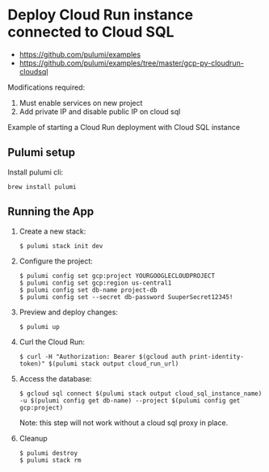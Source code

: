 # Deploy Cloud Run instance connected to Cloud SQL

- https://github.com/pulumi/examples
- https://github.com/pulumi/examples/tree/master/gcp-py-cloudrun-cloudsql

Modifications required:
1. Must enable services on new project
2. Add private IP and disable public IP on cloud sql

Example of starting a Cloud Run deployment with Cloud SQL instance


## Pulumi setup

Install pulumi cli:

```
brew install pulumi
```

## Running the App

1.  Create a new stack:

    ```
    $ pulumi stack init dev
    ```

1.  Configure the project:

    ```
    $ pulumi config set gcp:project YOURGOOGLECLOUDPROJECT
    $ pulumi config set gcp:region us-central1
    $ pulumi config set db-name project-db
    $ pulumi config set --secret db-password SuuperSecret12345!
    ```

1.  Preview and deploy changes:
    ``` 
    $ pulumi up
    ```

1.  Curl the Cloud Run:

    ```
    $ curl -H "Authorization: Bearer $(gcloud auth print-identity-token)" $(pulumi stack output cloud_run_url)
    ```

1.  Access the database:

    ```
    $ gcloud sql connect $(pulumi stack output cloud_sql_instance_name) -u $(pulumi config get db-name) --project $(pulumi config get gcp:project)
    ```
    Note: this step will not work without a cloud sql proxy in place. 

1. Cleanup

    ```
    $ pulumi destroy
    $ pulumi stack rm
    ```
